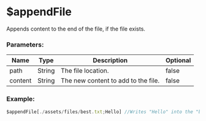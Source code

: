 # $appendFile
Appends content to the end of the file, if the file exists.

### Parameters:
| Name        | Type        | Description                            | Optional |
| ----------- | ----------- | ---------------------------------------| -------- |
| path        | String      | The file location.                     | false    |
| content     | String      | The new content to add to the file.    | false    |

### Example:
```js
$appendFile[./assets/files/best.txt;Hello] //Writes "Hello" into the "best.txt" file.
```
